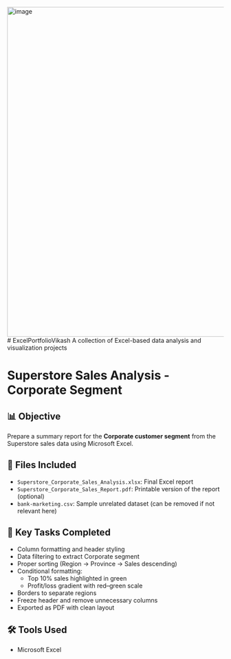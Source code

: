 <img width="1366" height="768" alt="image" src="https://github.com/user-attachments/assets/2eb9eb46-51ee-42bd-b6b4-46aedd9676b4" /># ExcelPortfolioVikash
A collection of Excel-based data analysis and visualization projects
# Superstore Sales Analysis - Corporate Segment

## 📊 Objective
Prepare a summary report for the **Corporate customer segment** from the Superstore sales data using Microsoft Excel.

## 📁 Files Included
- `Superstore_Corporate_Sales_Analysis.xlsx`: Final Excel report
- `Superstore_Corporate_Sales_Report.pdf`: Printable version of the report (optional)
- `bank-marketing.csv`: Sample unrelated dataset (can be removed if not relevant here)

## 📌 Key Tasks Completed
- Column formatting and header styling
- Data filtering to extract Corporate segment
- Proper sorting (Region → Province → Sales descending)
- Conditional formatting:
  - Top 10% sales highlighted in green
  - Profit/loss gradient with red–green scale
- Borders to separate regions
- Freeze header and remove unnecessary columns
- Exported as PDF with clean layout

## 🛠 Tools Used
- Microsoft Excel
